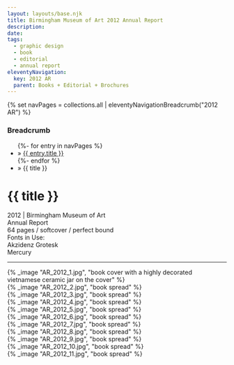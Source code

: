 ```yaml
---
layout: layouts/base.njk
title: Birmingham Museum of Art 2012 Annual Report
description: 
date: 
tags:
  - graphic design
  - book
  - editorial
  - annual report
eleventyNavigation:
  key: 2012 AR
  parent: Books + Editorial + Brochures
---
```


{% set navPages = collections.all | eleventyNavigationBreadcrumb("2012 AR") %}
<div class="breadcrumb">
    <h3 class="visually-hidden">Breadcrumb</h3>
    <ul class="nav">
            {%- for entry in navPages %}
        <li class="nav-item"{% if entry.url == page.url %} class="active-breadcrumb"{% endif %}> » <a href="{{ entry.url }}">{{ entry.title }}</a></li>
            {%- endfor %}
        <li class="nav-item"><active-breadcrumb>» {{ title }}</active-breadcrumb></li>
    </ul>
</div>
<div class="container">
    <div class="row"></div>
    <div class="row">
        <div class="col-4 col-4-md col-4-lg">
            <h1>{{ title }}</h1>
            <figcaption>2012 | Birmingham Museum of Art</figcaption>
            <figcaption>Annual Report</br>64 pages / softcover / perfect bound</figcaption>
            <figcaption>Fonts in Use:</br>Akzidenz Grotesk</br>Mercury</figcaption>
            <hr>
        </div>
        <div class="col"></div>
        <div class="col-6 col-6-md col-6-lg">
            {% _image "AR_2012_1.jpg", "book cover with a highly decorated vietnamese ceramic jar on the cover" %}
        </div>
    </div>
    <div class="row">
        <div class="col">{% _image "AR_2012_2.jpg", "book spread" %}</div>
        <div class="col">{% _image "AR_2012_3.jpg", "book spread" %}</div>
        <div class="col">{% _image "AR_2012_4.jpg", "book spread" %}</div>
    </div>
    <div class="row">
        <div class="col">{% _image "AR_2012_5.jpg", "book spread" %}</div>
        <div class="col">{% _image "AR_2012_6.jpg", "book spread" %}</div>
    </div>
    <div class="row">
        <div class="col">{% _image "AR_2012_7.jpg", "book spread" %}</div>
        <div class="col">{% _image "AR_2012_8.jpg", "book spread" %}</div>
        <div class="col">{% _image "AR_2012_9.jpg", "book spread" %}</div>
    </div>
    <div class="row">
        <div class="col">{% _image "AR_2012_10.jpg", "book spread" %}</div>
        <div class="col">{% _image "AR_2012_11.jpg", "book spread" %}</div>
    </div>
</div>